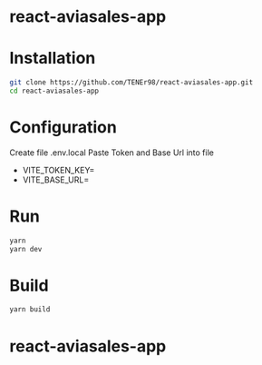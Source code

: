 # react-aviasales-app

# Installation

```sh
git clone https://github.com/TENEr98/react-aviasales-app.git
cd react-aviasales-app
```

# Configuration

Create file .env.local Paste Token and Base Url into file

- VITE_TOKEN_KEY=
- VITE_BASE_URL=

# Run

```sh
yarn
yarn dev
```

# Build

```sh
yarn build
```
# react-aviasales-app
